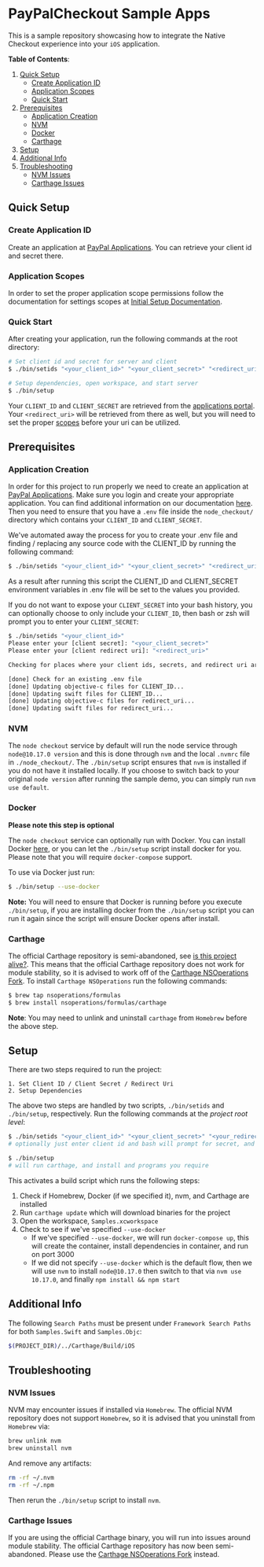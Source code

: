 # PayPalCheckout Sample Apps

This is a sample repository showcasing how to integrate the Native Checkout experience into your `iOS` application.

**Table of Contents**:
<!-- TOC -->  
1. [Quick Setup](#quick-setup)
    - [Create Application ID](#create-application-id)
    - [Application Scopes](#application-scopes)
    - [Quick Start](#quick-start)
2. [Prerequisites](#prerequisites)
    - [Application Creation](#application-creation)
    - [NVM](#nvm)
    - [Docker](#docker)
    - [Carthage](#carthage)
3. [Setup](#setup)
4. [Additional Info](#additional-info)
5. [Troubleshooting](#troubleshooting)
    - [NVM Issues](#nvm-issues)
    - [Carthage Issues](#carthage-issues)
<!-- /TOC -->

## Quick Setup

### Create Application ID

Create an application at [PayPal Applications](https://developer.paypal.com/developer/applications/). You can retrieve your client id and secret there.

### Application Scopes

In order to set the proper application scope permissions follow the documentation for settings scopes at [Initial Setup Documentation](https://developer.paypal.com/docs/limited-release/native-checkout/setup/#).

### Quick Start

After creating your application, run the following commands at the root directory:

```bash
# Set client id and secret for server and client
$ ./bin/setids "<your_client_id>" "<your_client_secret>" "<redirect_uri>"

# Setup dependencies, open workspace, and start server
$ ./bin/setup
```

Your `CLIENT_ID` and `CLIENT_SECRET` are retrieved from the [applications portal](https://developer.paypal.com/developer/applications/). Your `<redirect_uri>` will be retrieved from there as well, but you will need to set the proper [scopes](#application-scopes) before your uri can be utilized.

## Prerequisites

### Application Creation

In order for this project to run properly we need to create an application at [PayPal Applications](https://developer.paypal.com/developer/applications/). Make sure you login and create your appropriate application. You can find additional information on our documentation [here](https://developer.paypal.com/docs/limited-release/native-checkout/setup/#obtaining-a-merchant-id). Then you need to ensure that you have a `.env` file inside the `node_checkout/` directory which contains your `CLIENT_ID` and `CLIENT_SECRET`.

We've automated away the process for you to create your .env file and finding / replacing any source code with the CLIENT_ID by running the following command:

```bash
$ ./bin/setids "<your_client_id>" "<your_client_secret>" "<redirect_uri>"
```

As a result after running this script the CLIENT_ID and CLIENT_SECRET environment variables in .env file will be set to the values you provided.

If you do not want to expose your `CLIENT_SECRET` into your bash history, you can optionally choose to only include your `CLIENT_ID`, then bash or zsh will prompt you to enter your `CLIENT_SECRET`:

```bash
$ ./bin/setids "<your_client_id>"
Please enter your [client secret]: "<your_client_secret>"
Please enter your [client redirect uri]: "<redirect_uri>"

Checking for places where your client ids, secrets, and redirect uri are used

[done] Check for an existing .env file
[done] Updating objective-c files for CLIENT_ID...
[done] Updating swift files for CLIENT_ID...
[done] Updating objective-c files for redirect_uri...
[done] Updating swift files for redirect_uri...
```

### NVM

The `node checkout` service by default will run the node service through `node@10.17.0 version` and this is done through `nvm` and the local `.nvmrc` file in `./node_checkout/`. The `./bin/setup` script ensures that `nvm` is installed if you do not have it installed locally. If you choose to switch back to your original `node version` after running the sample demo, you can simply run `nvm use default`.

### Docker

**Please note this step is optional**

The `node checkout` service can optionally run with Docker. You can install Docker [here](https://docs.docker.com/docker-for-mac/install/), or you can let the `./bin/setup` script install docker for you. Please note that you will require `docker-compose` support. 

To use via Docker just run:

```bash
$ ./bin/setup --use-docker
```

**Note:** You will need to ensure that Docker is running before you execute `./bin/setup`, if you are installing docker from the `./bin/setup` script you can run it again since the script will ensure Docker opens after install.

### Carthage

The official Carthage repository is semi-abandoned, see [is this project alive?](https://github.com/Carthage/Carthage/issues/2925). This means that the official Carthage repository does not work for module stability, so it is advised to work off of the [Carthage NSOperations Fork](https://github.com/nsoperations/Carthage). To install `Carthage NSOperations` run the following commands:

```bash
$ brew tap nsoperations/formulas
$ brew install nsoperations/formulas/carthage
```

**Note**: You may need to unlink and uninstall `carthage` from `Homebrew` before the above step.

## Setup

There are two steps required to run the project:

```text
1. Set Client ID / Client Secret / Redirect Uri
2. Setup Dependencies
```

The above two steps are handled by two scripts, `./bin/setids` and `./bin/setup`, respectively. Run the following commands at the _project root level_:

```bash
$ ./bin/setids "<your_client_id>" "<your_client_secret>" "<your_redirect_uri>"
# optionally just enter client id and bash will prompt for secret, and redirect uri

$ ./bin/setup
# will run carthage, and install and programs you require
```

This activates a build script which runs the following steps:

1. Check if Homebrew, Docker (if we specified it), nvm, and Carthage are installed
2. Run `carthage update` which will download binaries for the project
3. Open the workspace, `Samples.xcworkspace`
4. Check to see if we've specified `--use-docker`
    - If we've specified `--use-docker`, we will run `docker-compose up`, this will create the container, install dependencies in container, and run on port 3000
    - If we did not specify `--use-docker` which is the default flow, then we will use `nvm` to install `node@10.17.0` then switch to that via `nvm use 10.17.0`, and finally `npm install && npm start`

## Additional Info

The following `Search Paths` must be present under `Framework Search Paths` for both `Samples.Swift` and `Samples.Objc`:

```bash
$(PROJECT_DIR)/../Carthage/Build/iOS
```

## Troubleshooting

### NVM Issues

NVM may encounter issues if installed via `Homebrew`. The official NVM repository does not support `Homebrew`, so it is advised that you uninstall from `Homebrew` via:

```bash
brew unlink nvm
brew uninstall nvm
```

And remove any artifacts:

```bash
rm -rf ~/.nvm
rm -rf ~/.npm  
```

Then rerun the `./bin/setup` script to install `nvm`.

### Carthage Issues

If you are using the official Carthage binary, you will run into issues around module stability. The official Carthage repository has now been semi-abandoned. Please use the [Carthage NSOperations Fork](https://github.com/nsoperations/Carthage) instead.
